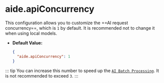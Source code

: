 # aide.apiConcurrency

This configuration allows you to customize the ==AI request concurrency==, which is `1` by default. It is recommended not to change it when using local models.

- **Default Value:**

  ```json
  {
    "aide.apiConcurrency": 1
  }
  ```

::: tip
You can increase this number to speed up the [`AI Batch Processing`](../features/batch-processor.md). It is not recommended to exceed `3`.
:::
